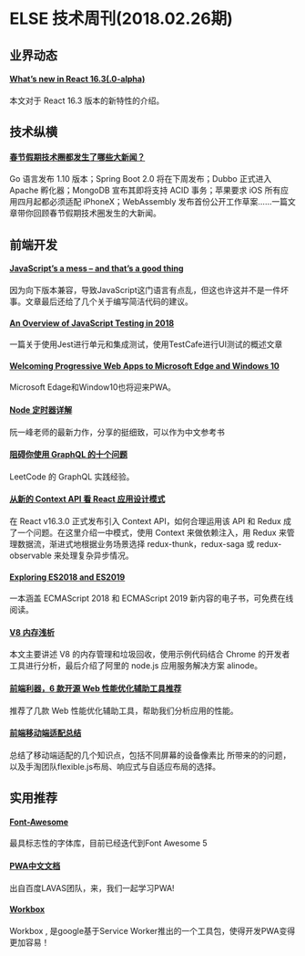 # ELSE 技术周刊(2018.02.26期)
## 业界动态

#### [What’s new in React 16.3(.0-alpha)](https://medium.com/@baphemot/whats-new-in-react-16-3-d2c9b7b6193b)
本文对于 React 16.3 版本的新特性的介绍。

## 技术纵横

#### [春节假期技术圈都发生了哪些大新闻？](https://mp.weixin.qq.com/s?__biz=MjM5MDE0Mjc4MA==&mid=2651001305&idx=1&sn=1593b0a727a2f62de331165096274ff7&chksm=bdbee98a8ac9609c932ccce1f760514bfc7903a0f6538c2e9834a7ea2f67d92f36409ebfe204&mpshare=1&scene=1&srcid=0222lf6Uo2ueMcnXZg56izyQ#rd)
Go 语言发布 1.10 版本；Spring Boot 2.0 将在下周发布；Dubbo 正式进入 Apache 孵化器；MongoDB 宣布其即将支持 ACID 事务；苹果要求 iOS 所有应用四月起都必须适配 iPhoneX；WebAssembly 发布首份公开工作草案……一篇文章带你回顾春节假期技术圈发生的大新闻。

## 前端开发

#### [JavaScript’s a mess – and that’s a good thing](http://2ality.com/2018/02/js-backward-compatibility.html)
因为向下版本兼容，导致JavaScript这门语言有点乱，但这也许这并不是一件坏事。文章最后还给了几个关于编写简洁代码的建议。

#### [An Overview of JavaScript Testing in 2018](https://medium.com/welldone-software/an-overview-of-javascript-testing-in-2018-f68950900bc3)
一篇关于使用Jest进行单元和集成测试，使用TestCafe进行UI测试的概述文章

#### [Welcoming Progressive Web Apps to Microsoft Edge and Windows 10](https://blogs.windows.com/msedgedev/2018/02/06/welcoming-progressive-web-apps-edge-windows-10/)
Microsoft Edage和Window10也将迎来PWA。

#### [Node 定时器详解](http://www.ruanyifeng.com/blog/2018/02/node-event-loop.html)
阮一峰老师的最新力作，分享的挺细致，可以作为中文参考书

#### [阻碍你使用 GraphQL 的十个问题](http://jerryzou.com/posts/10-questions-about-graphql/)
LeetCode 的 GraphQL 实践经验。

#### [从新的 Context API 看 React 应用设计模式](https://zhuanlan.zhihu.com/p/33925435)
在 React v16.3.0 正式发布引入 Context API，如何合理运用该 API 和 Redux 成了一个问题。在这里介绍一中模式，使用 Context 来做依赖注入，用 Redux 来管理数据流，渐进式地根据业务场景选择 redux-thunk，redux-saga 或 redux-observable 来处理复杂异步情况。

#### [Exploring ES2018 and ES2019](http://exploringjs.com/es2018-es2019/)
一本涵盖 ECMAScript 2018 和 ECMAScript 2019 新内容的电子书，可免费在线阅读。

#### [V8 内存浅析](https://zhuanlan.zhihu.com/p/33816534)
本文主要讲述 V8 的内存管理和垃圾回收，使用示例代码结合 Chrome 的开发者工具进行分析，最后介绍了阿里的 node.js 应用服务解决方案 alinode。

#### [ 前端利器，6 款开源 Web 性能优化辅助工具推荐 ](https://my.oschina.net/editorial-story/blog/1622282)
推荐了几款 Web 性能优化辅助工具，帮助我们分析应用的性能。

#### [前端移动端适配总结](https://segmentfault.com/a/1190000011586301)
总结了移动端适配的几个知识点，包括不同屏幕的设备像素比 所带来的的问题，以及手淘团队flexible.js布局、响应式与自适应布局的选择。

## 实用推荐

#### [Font-Awesome](https://github.com/FortAwesome/Font-Awesome)
最具标志性的字体库，目前已经迭代到Font Awesome 5

#### [PWA中文文档](https://lavas.baidu.com/pwa/README)
出自百度LAVAS团队，来，我们一起学习PWA!

#### [Workbox](https://developers.google.com/web/tools/workbox/)
Workbox , 是google基于Service Worker推出的一个工具包，使得开发PWA变得更加容易！


